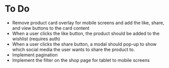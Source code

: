 # To Do

- Remove product card overlay for mobile screens and add the like, share, and view buttons to the card content
- When a user clicks the like button, the product should be added to the wishlist (requires auth)
- When a user clicks the share button, a modal should pop-up to show which social media the user wants to share the product to.
- Implement pagination
- Implement the filter on the shop page for tablet to mobile screens
